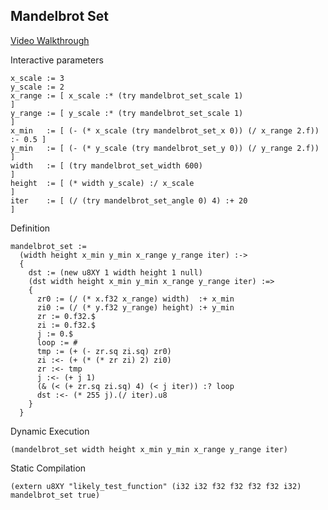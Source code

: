 Mandelbrot Set
--------------
[Video Walkthrough](https://www.youtube.com/watch?v=a_hz8wFACVM)

Interactive parameters

    x_scale := 3
    y_scale := 2
    x_range := [ x_scale :* (try mandelbrot_set_scale 1)                         ]
    y_range := [ y_scale :* (try mandelbrot_set_scale 1)                         ]
    x_min   := [ (- (* x_scale (try mandelbrot_set_x 0)) (/ x_range 2.f)) :- 0.5 ]
    y_min   := [ (- (* y_scale (try mandelbrot_set_y 0)) (/ y_range 2.f))        ]
    width   := [ (try mandelbrot_set_width 600)                                  ]
    height  := [ (* width y_scale) :/ x_scale                                    ]
    iter    := [ (/ (try mandelbrot_set_angle 0) 4) :+ 20                        ]

Definition

    mandelbrot_set :=
      (width height x_min y_min x_range y_range iter) :->
      {
        dst := (new u8XY 1 width height 1 null)
        (dst width height x_min y_min x_range y_range iter) :=>
        {
          zr0 := (/ (* x.f32 x_range) width)  :+ x_min
          zi0 := (/ (* y.f32 y_range) height) :+ y_min
          zr := 0.f32.$
          zi := 0.f32.$
          j := 0.$
          loop := #
          tmp := (+ (- zr.sq zi.sq) zr0)
          zi :<- (+ (* (* zr zi) 2) zi0)
          zr :<- tmp
          j :<- (+ j 1)
          (& (< (+ zr.sq zi.sq) 4) (< j iter)) :? loop
          dst :<- (* 255 j).(/ iter).u8
        }
      }

Dynamic Execution

    (mandelbrot_set width height x_min y_min x_range y_range iter)

Static Compilation

    (extern u8XY "likely_test_function" (i32 i32 f32 f32 f32 f32 i32) mandelbrot_set true)
